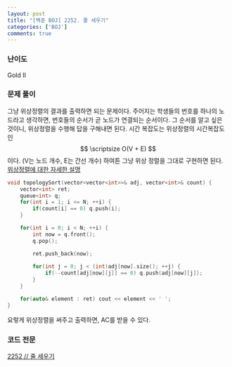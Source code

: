 ```yaml
---
layout: post
title: "[백준 BOJ] 2252. 줄 세우기"
categories: ['BOJ']
comments: true
---
```

<script type="text/javascript" 
src="https://cdn.mathjax.org/mathjax/latest/MathJax.js?config=TeX-AMS_HTML">
</script>
### **난이도**

Gold II

### **문제 풀이**

그냥 위상정렬의 결과를 출력하면 되는 문제이다. 주어지는 학생들의 번호를 하나의 노드라고 생각하면, 번호들의 순서가 곧 노드가 연결되는 순서이다. 그 순서를 알고 싶은 것이니, 위상정렬을 수행해 답을 구해내면 된다. 시간 복잡도는 위상정렬의 시간복잡도인 $$ \scriptsize O(V + E) $$이다. (V는 노드 개수, E는 간선 개수) 하여튼 그냥 위상 정렬을 그대로 구현하면 된다. [위상정렬에 대한 자세한 설명](https://eff3ct.github.io/2021/09/09/Algorithm-위상정렬(Topology-Sort)/)

```c++
void topologySort(vector<vector<int>>& adj, vector<int>& count) {
    vector<int> ret;
    queue<int> q;
    for(int i = 1; i <= N; ++i) {
        if(count[i] == 0) q.push(i);
    }

    for(int i = 0; i < N; ++i) {
        int now = q.front();
        q.pop();

        ret.push_back(now);
        
        for(int j = 0; j < (int)adj[now].size(); ++j) {
            if(--count[adj[now][j]] == 0) q.push(adj[now][j]);
        }
    }

    for(auto& element : ret) cout << element << ' ';
}
```

요렇게 위상정렬을 써주고 출력하면, AC를 받을 수 있다.

### **코드 전문**
[2252 // 줄 세우기](https://github.com/eff3ct/Baekjoon-Online-Judge-Problem-Solving/blob/main/2252/2252.cpp)